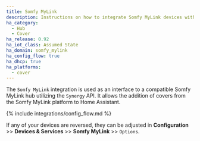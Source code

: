 ```yaml
---
title: Somfy MyLink
description: Instructions on how to integrate Somfy MyLink devices with Home Assistant.
ha_category:
  - Hub
  - Cover
ha_release: 0.92
ha_iot_class: Assumed State
ha_domain: somfy_mylink
ha_config_flow: true
ha_dhcp: true
ha_platforms:
  - cover
---
```


The `Somfy MyLink` integration is used as an interface to a compatible Somfy MyLink hub utilizing the `Synergy` API. It allows the addition of covers from the Somfy MyLink platform to Home Assistant.

{% include integrations/config_flow.md %}

If any of your devices are reversed, they can be adjusted in **Configuration** >> **Devices & Services** >> **Somfy MyLink** >> `Options`.
